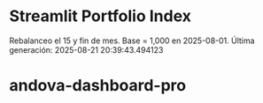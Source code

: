 # Streamlit Portfolio Index

Rebalanceo el 15 y fin de mes. Base = 1,000 en 2025-08-01.
Última generación: 2025-08-21 20:39:43.494123
# andova-dashboard-pro
